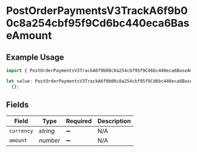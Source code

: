 # PostOrderPaymentsV3TrackA6f9b00c8a254cbf95f9Cd6bc440eca6BaseAmount

## Example Usage

```typescript
import { PostOrderPaymentsV3TrackA6f9b00c8a254cbf95f9Cd6bc440eca6BaseAmount } from "@dhaba/safepay-ts/models/operations";

let value: PostOrderPaymentsV3TrackA6f9b00c8a254cbf95f9Cd6bc440eca6BaseAmount =
  {};
```

## Fields

| Field              | Type               | Required           | Description        |
| ------------------ | ------------------ | ------------------ | ------------------ |
| `currency`         | *string*           | :heavy_minus_sign: | N/A                |
| `amount`           | *number*           | :heavy_minus_sign: | N/A                |